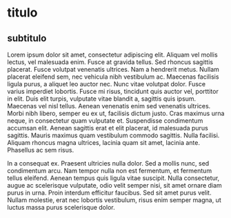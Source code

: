 # titulo 
## subtitulo

Lorem ipsum dolor sit amet, consectetur adipiscing elit. Aliquam vel mollis lectus, vel malesuada enim. Fusce at gravida tellus. Sed rhoncus sagittis placerat. Fusce volutpat venenatis ultrices. Nam a hendrerit metus. Nullam placerat eleifend sem, nec vehicula nibh vestibulum ac. Maecenas facilisis ligula purus, a aliquet leo auctor nec. Nunc vitae volutpat dolor. Fusce varius imperdiet lobortis. Fusce mi risus, tincidunt quis auctor vel, porttitor in elit. Duis elit turpis, vulputate vitae blandit a, sagittis quis ipsum. Maecenas vel nisl tellus. Aenean venenatis enim sed venenatis ultrices. Morbi nibh libero, semper eu ex ut, facilisis dictum justo.
Cras maximus urna neque, in consectetur quam vulputate et. Suspendisse condimentum accumsan elit. Aenean sagittis erat et elit placerat, id malesuada purus sagittis. Mauris maximus quam vestibulum commodo sagittis. Nulla facilisi. Aliquam rhoncus magna ultrices, lacinia quam sit amet, lacinia ante. Phasellus ac sem risus.

In a consequat ex. Praesent ultricies nulla dolor. Sed a mollis nunc, sed condimentum arcu. Nam tempor nulla non est fermentum, et fermentum tellus eleifend. Aenean tempus quis ligula vitae suscipit. Nulla consectetur, augue ac scelerisque vulputate, odio velit semper nisi, sit amet ornare diam purus in urna. Proin interdum efficitur faucibus. Sed sit amet purus velit. Nullam molestie, erat nec lobortis vestibulum, risus enim semper magna, ut luctus massa purus scelerisque dolor. 